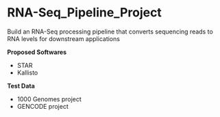 # RNA-Seq_Pipeline_Project
Build an RNA-Seq processing pipeline that converts sequencing reads to RNA levels for downstream applications

**Proposed Softwares**  
* STAR
* Kallisto

**Test Data**
* 1000 Genomes project
* GENCODE project

